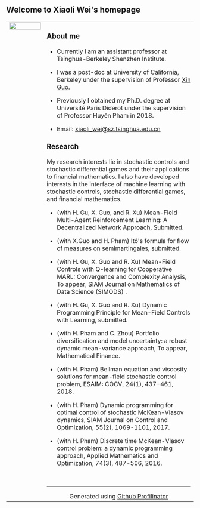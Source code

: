 ## Welcome to Xiaoli Wei's homepage

<table><tr><td valign="top" width="20%">


  

<img src="https://github.com/Xiaoli-Wei/math/blob/main/EmbeddedImage.jpg?raw=true" align="left" style="width: 100%" />  
  

</td><td valign="top" width="80%">

### About me  
- Currently I am an assistant professor at Tsinghua-Berkeley Shenzhen Institute.  


- I was a post-doc at University of California, Berkeley under the supervision of Professor [Xin Guo](https://xinguo.ieor.berkeley.edu/). 


- Previously I obtained my Ph.D. degree at Université Paris Diderot under the supervision of Professor Huyên Pham in 2018. 

- Email: xiaoli_wei@sz.tsinghua.edu.cn  
  
















### Research  
My research interests lie in stochastic controls and stochastic differential games and their applications to financial mathematics. I also have developed interests in the interface of machine learning with stochastic controls, stochastic differential games, and financial mathematics.  
  

- (with H. Gu, X. Guo, and R. Xu) Mean-Field Multi-Agent Reinforcement Learning: A Decentralized Network Approach, Submitted.  
  

- (with X.Guo and H. Pham) Itô's formula for flow of measures on semimartingales, submitted.  
  

- (with H. Gu, X. Guo and R. Xu) Mean-Field Controls with Q-learning for Cooperative MARL: Convergence and Complexity Analysis,  To appear, SIAM Journal on Mathematics of Data Science (SIMODS) .  
  

- (with H. Gu, X. Guo and R. Xu) Dynamic Programming Principle for Mean-Field Controls with Learning, submitted.  
  

- (with H. Pham and C. Zhou) Portfolio diversification and model uncertainty: a robust dynamic mean-variance approach, To appear, Mathematical Finance.  
  

- (with H. Pham) Bellman equation and viscosity solutions for mean-field stochastic control problem, ESAIM: COCV, 24(1), 437-461, 2018.  
  

- (with H. Pham) Dynamic programming for optimal control of stochastic McKean-Vlasov dynamics, SIAM Journal on Control and Optimization, 55(2), 1069-1101, 2017.  
  

- (with H. Pham) Discrete time McKean-Vlasov control problem: a dynamic programming approach, Applied Mathematics and Optimization, 74(3), 487-506, 2016.  

<br />

----
<div align="center">Generated using <a href="https://profilinator.rishav.dev/" target="_blank">Github Profilinator</a></div>
